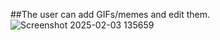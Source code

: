 ##The user can add GIFs/memes and edit them.
![Screenshot 2025-02-03 135659](https://github.com/user-attachments/assets/c3fac293-7223-4fde-90c0-4c412d0a0c63)
